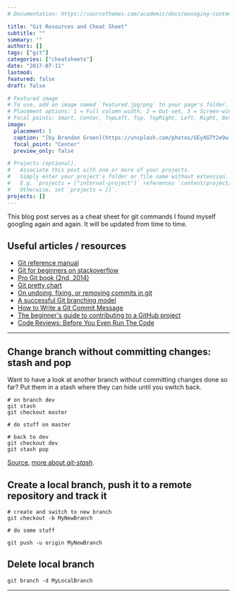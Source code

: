```yaml
---
# Documentation: https://sourcethemes.com/academic/docs/managing-content/

title: "Git Resources and Cheat Sheet"
subtitle: ""
summary: ""
authors: []
tags: ["git"]
categories: ["cheatsheets"]
date: "2017-07-11"
lastmod:
featured: false
draft: false

# Featured image
# To use, add an image named `featured.jpg/png` to your page's folder.
# Placement options: 1 = Full column width, 2 = Out-set, 3 = Screen-width
# Focal points: Smart, Center, TopLeft, Top, TopRight, Left, Right, BottomLeft, Bottom, BottomRight.
image:
  placement: 1
  caption: "[by Brandon Green](https://unsplash.com/photos/GEyXGTY2e9w)"
  focal_point: "Center"
  preview_only: false

# Projects (optional).
#   Associate this post with one or more of your projects.
#   Simply enter your project's folder or file name without extension.
#   E.g. `projects = ["internal-project"]` references `content/project/deep-learning/index.md`.
#   Otherwise, set `projects = []`.
projects: []
---
```


This blog post serves as a cheat sheet for git commands
I found myself googling again and again.
It will be updated from time to time.

## Useful articles / resources

- [Git reference manual](https://git-scm.com/docs)
- [Git for beginners on stackoverflow](https://stackoverflow.com/questions/315911/git-for-beginners-the-definitive-practical-guide)
- [Pro Git book (2nd, 2014)](https://git-scm.com/book/en/v2)
- [Git pretty chart](http://justinhileman.info/article/git-pretty/)
- [On undoing, fixing, or removing commits in git](http://sethrobertson.github.io/GitFixUm/fixup.html)
- [A successful Git branching model](https://nvie.com/posts/a-successful-git-branching-model/)
- [How to Write a Git Commit Message](https://chris.beams.io/posts/git-commit/)
- [The beginner's guide to contributing to a GitHub project](https://akrabat.com/the-beginners-guide-to-contributing-to-a-github-project/)
- [Code Reviews: Before You Even Run The Code](https://lornajane.net/posts/2015/code-reviews-before-you-even-run-the-code)

---

## Change branch without committing changes: stash and pop

Want to have a look at another branch without committing changes done so far?
Put them in a stash where they can hide until you switch back.

~~~
# on branch dev
git stash
git checkout master

# do stuff on master

# back to dev
git checkout dev
git stash pop
~~~

[Source](https://stackoverflow.com/a/16114694),
[more about *git-stash*](https://git-scm.com/docs/git-stash).


## Create a local branch, push it to a remote repository and track it

~~~
# create and switch to new branch
git checkout -b MyNewBranch

# do some stuff

git push -u origin MyNewBranch
~~~


## Delete local branch

~~~
git branch -d MyLocalBranch
~~~

---

